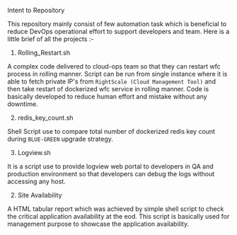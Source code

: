 Intent to Repository

This repository mainly consist of few automation task which is beneficial to reduce DevOps operational effort to support developers and team. Here is a little brief of all the projects :-


1) Rolling_Restart.sh

A complex code delivered to cloud-ops team so that they can restart wfc process in rolling manner. Script can be run from single instance where it is able to fetch private IP's from `RightScale (Cloud Management Tool)` and then take restart of dockerized wfc service in rolling manner. Code is basically developed to reduce human effort and mistake without any downtime. 


2) redis_key_count.sh

Shell Script use to compare total number of dockerized redis key count during `BLUE-GREEN` upgrade strategy.


3) Logview.sh

It is a script use to provide logview web portal to developers in QA and production environment so that developers can debug the logs without accessing any host.

2) Site Availability

A HTML tabular report which was achieved by simple shell script to check the critical application availability at the eod. This script is basically used for management purpose to showcase the application availability.
